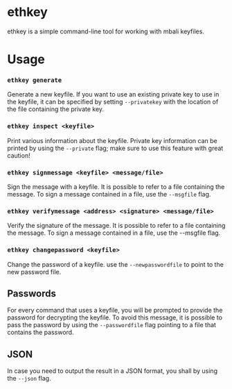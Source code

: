 ethkey
======

ethkey is a simple command-line tool for working with mbali keyfiles.


# Usage

### `ethkey generate`

Generate a new keyfile.
If you want to use an existing private key to use in the keyfile, it can be 
specified by setting `--privatekey` with the location of the file containing the 
private key.


### `ethkey inspect <keyfile>`

Print various information about the keyfile.
Private key information can be printed by using the `--private` flag;
make sure to use this feature with great caution!


### `ethkey signmessage <keyfile> <message/file>`

Sign the message with a keyfile.
It is possible to refer to a file containing the message.
To sign a message contained in a file, use the `--msgfile` flag.


### `ethkey verifymessage <address> <signature> <message/file>`

Verify the signature of the message.
It is possible to refer to a file containing the message.
To sign a message contained in a file, use the --msgfile flag.


### `ethkey changepassword <keyfile>`

Change the password of a keyfile.
use the `--newpasswordfile` to point to the new password file.


## Passwords

For every command that uses a keyfile, you will be prompted to provide the 
password for decrypting the keyfile.  To avoid this message, it is possible
to pass the password by using the `--passwordfile` flag pointing to a file that
contains the password.

## JSON

In case you need to output the result in a JSON format, you shall by using the `--json` flag.
